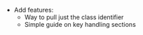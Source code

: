 - Add features:
  - Way to pull just the class identifier
  - Simple guide on key handling sections
